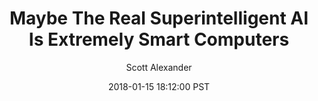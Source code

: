 ---
layout: podcast
title: "Maybe The Real Superintelligent AI Is Extremely Smart Computers"
author: Scott Alexander
description: https://slatestarcodex.com/2018/01/15/maybe-the-real-superintelligent-ai-is-extremely-smart-computers/
date: 2018-01-15 18:12:00 PST
length: 2255667
duration: 564
guid: maybe-the-real-superintelligent-ai-is-extremely-smart-computers
---
